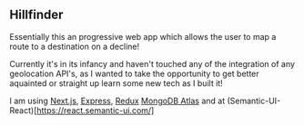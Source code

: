 ## Hillfinder

Essentially this an progressive web app which allows the user to map a route to a destination on a decline!

Currently it's in its infancy and haven't touched any of the integration of any geolocation API's, as I wanted to take the opportunity to get better aquainted or straight up learn some new tech as I built it!

I am using [Next.js](https://nextjs.org/), [Express](https://expressjs.com/), [Redux](https://redux.js.org/) [MongoDB Atlas](https://www.mongodb.com/cloud/atlas) and at (Semantic-UI-React)[https://react.semantic-ui.com/]


